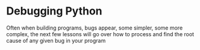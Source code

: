 # Debugging Python

Often when building programs, bugs appear, some simpler, some more complex, the next few lessons will go over how to process and find the root cause of any given bug in your program
